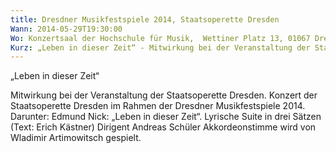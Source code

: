 ```yaml
---
title: Dresdner Musikfestspiele 2014, Staatsoperette Dresden
Wann: 2014-05-29T19:30:00
Wo: Konzertsaal der Hochschule für Musik,  Wettiner Platz 13, 01067 Dresden
Kurz: „Leben in dieser Zeit“ - Mitwirkung bei der Veranstaltung der Staatsoperette Dresden.
---
```


„Leben in dieser Zeit“

Mitwirkung bei der Veranstaltung der Staatsoperette Dresden.
Konzert der Staatsoperette Dresden im Rahmen der Dresdner Musikfestspiele 2014.
Darunter: Edmund Nick: „Leben in dieser Zeit“. Lyrische Suite in drei Sätzen (Text: Erich Kästner)
Dirigent Andreas Schüler
 Akkordeonstimme wird von Wladimir Artimowitsch gespielt.
